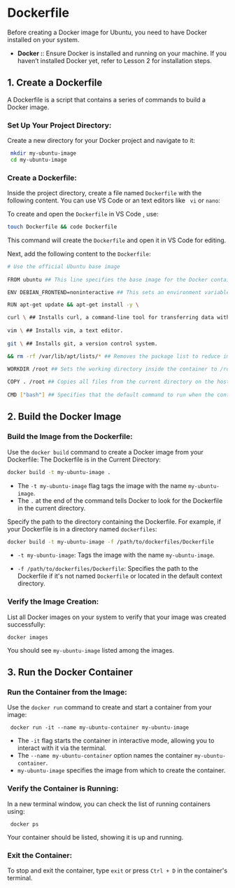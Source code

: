 
#  Dockerfile

Before creating a Docker image for Ubuntu, you need to have Docker installed on your system.

-   **Docker :**: Ensure Docker is installed and running on your machine. If you haven’t installed Docker yet, refer to Lesson 2 for installation steps.

## 1\. Create a Dockerfile

A Dockerfile is a script that contains a series of commands to build a Docker image.

###  **Set Up Your Project Directory**:

Create a new directory for your Docker project and navigate to it:
 
 ```bash 
  mkdir my-ubuntu-image
  cd my-ubuntu-image
```
	

### **Create a Dockerfile**:
Inside the project directory, create a file named `Dockerfile` with the following content. You can use VS Code or an text editors like ` vi` or `nano`:

To create and open the `Dockerfile` in VS Code , use:

```bash
touch Dockerfile && code Dockerfile
```
	
This command will create the `Dockerfile` and open it in VS Code for editing.

Next, add the following content to the `Dockerfile`:

 ```bash
 # Use the official Ubuntu base image
   
FROM ubuntu ## This line specifies the base image for the Docker container. In this case, it's the official Ubuntu image.# Set environment variables (optional) 
 
ENV DEBIAN_FRONTEND=noninteractive ## This sets an environment variable to make apt-get commands run non-interactively, avoiding prompts during package installations.# Update the package list and install basic packages  

RUN apt-get update && apt-get install -y \  

curl \ ## Installs curl, a command-line tool for transferring data with URLs.
  
vim \ ## Installs vim, a text editor.
  
git \ ## Installs git, a version control system. 
 
&& rm -rf /var/lib/apt/lists/* ## Removes the package list to reduce image size.# Set the working directory  

WORKDIR /root ## Sets the working directory inside the container to /root.# Copy files from the host to the container (optional)
  
COPY . /root ## Copies all files from the current directory on the host machine to the /root directory inside the container.# Define the command to run when the container starts
  
CMD ["bash"] ## Specifies that the default command to run when the container starts is bash, which opens a terminal session.  
```	

## 2\. Build the Docker Image


###  **Build the Image from the Dockerfile**:
  
Use the `docker build` command to create a Docker image from your Dockerfile:
The Dockerfile is in the Current Directory:
```bash
docker build -t my-ubuntu-image .
```
-   The  `-t my-ubuntu-image`  flag tags the image with the name  `my-ubuntu-image`.
-   The  `.`  at the end of the command tells Docker to look for the Dockerfile in the current directory.

Specify the path to the directory containing the Dockerfile. For example, if your Dockerfile is in a directory named `dockerfiles`:
```bash
docker build -t my-ubuntu-image -f /path/to/dockerfiles/Dockerfile 
```
 -   `-t my-ubuntu-image`: Tags the image with the name `my-ubuntu-image`.
 
 -   `-f /path/to/dockerfiles/Dockerfile`: Specifies the path to the Dockerfile if it's not named `Dockerfile` or located in the default context directory.

 


### **Verify the Image Creation**:

List all Docker images on your system to verify that your image was created successfully:

	
	docker images
You should see `my-ubuntu-image` listed among the images.

## 3\. **Run the Docker Container**

###  **Run the Container from the Image**:
Use the  `docker run`  command to create and start a container from your image:

	 docker run -it --name my-ubuntu-container my-ubuntu-image

-   The  `-it`  flag starts the container in interactive mode, allowing you to interact with it via the terminal.
-   The  `--name my-ubuntu-container`  option names the container  `my-ubuntu-container`.
-   `my-ubuntu-image`  specifies the image from which to create the container.

### **Verify the Container is Running**:
 
 In a new terminal window, you can check the list of running containers using:

	 docker ps

Your container should be listed, showing it is up and running.

### **Exit the Container**:

To stop and exit the container, type `exit` or press `Ctrl + D` in the container's terminal.
<!--stackedit_data:
eyJoaXN0b3J5IjpbLTg4MjE3NzMxNiwtMTg4Njc4MDg1MCwtNT
U0NDIzMDk4LDYwODgxNTMxNSwxMDIyMjI0NTQ0XX0=
-->